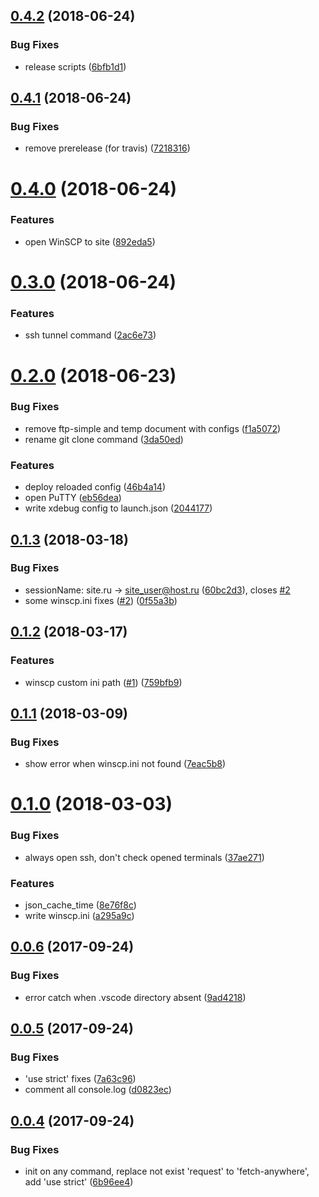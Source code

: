 <a name="0.4.2"></a>
## [0.4.2](https://github.com/viasite/vscode-viasite-ansible-sites/compare/0.4.1...0.4.2) (2018-06-24)


### Bug Fixes

* release scripts ([6bfb1d1](https://github.com/viasite/vscode-viasite-ansible-sites/commit/6bfb1d1))



<a name="0.4.1"></a>
## [0.4.1](https://github.com/viasite/vscode-viasite-ansible-sites/compare/0.4.0...0.4.1) (2018-06-24)


### Bug Fixes

* remove prerelease (for travis) ([7218316](https://github.com/viasite/vscode-viasite-ansible-sites/commit/7218316))



<a name="0.4.0"></a>
# [0.4.0](https://github.com/viasite/vscode-viasite-ansible-sites/compare/0.3.0...0.4.0) (2018-06-24)


### Features

* open WinSCP to site ([892eda5](https://github.com/viasite/vscode-viasite-ansible-sites/commit/892eda5))



<a name="0.3.0"></a>
# [0.3.0](https://github.com/viasite/vscode-viasite-ansible-sites/compare/0.2.0...0.3.0) (2018-06-24)


### Features

* ssh tunnel command ([2ac6e73](https://github.com/viasite/vscode-viasite-ansible-sites/commit/2ac6e73))



<a name="0.2.0"></a>
# [0.2.0](https://github.com/viasite/vscode-viasite-ansible-sites/compare/0.1.3...0.2.0) (2018-06-23)


### Bug Fixes

* remove ftp-simple and temp document with configs ([f1a5072](https://github.com/viasite/vscode-viasite-ansible-sites/commit/f1a5072))
* rename git clone command ([3da50ed](https://github.com/viasite/vscode-viasite-ansible-sites/commit/3da50ed))


### Features

* deploy reloaded config ([46b4a14](https://github.com/viasite/vscode-viasite-ansible-sites/commit/46b4a14))
* open PuTTY ([eb56dea](https://github.com/viasite/vscode-viasite-ansible-sites/commit/eb56dea))
* write xdebug config to launch.json ([2044177](https://github.com/viasite/vscode-viasite-ansible-sites/commit/2044177))



<a name="0.1.3"></a>
## [0.1.3](https://github.com/viasite/vscode-viasite-ansible-sites/compare/0.1.2...0.1.3) (2018-03-18)


### Bug Fixes

* sessionName: site.ru -> site_user@host.ru ([60bc2d3](https://github.com/viasite/vscode-viasite-ansible-sites/commit/60bc2d3)), closes [#2](https://github.com/viasite/vscode-viasite-ansible-sites/issues/2)
* some winscp.ini fixes ([#2](https://github.com/viasite/vscode-viasite-ansible-sites/issues/2)) ([0f55a3b](https://github.com/viasite/vscode-viasite-ansible-sites/commit/0f55a3b))



<a name="0.1.2"></a>
## [0.1.2](https://github.com/viasite/vscode-viasite-ansible-sites/compare/0.1.1...0.1.2) (2018-03-17)


### Features

* winscp custom ini path ([#1](https://github.com/viasite/vscode-viasite-ansible-sites/issues/1)) ([759bfb9](https://github.com/viasite/vscode-viasite-ansible-sites/commit/759bfb9))



<a name="0.1.1"></a>
## [0.1.1](https://github.com/viasite/vscode-viasite-ansible-sites/compare/v0.1.0...0.1.1) (2018-03-09)


### Bug Fixes

* show error when winscp.ini not found ([7eac5b8](https://github.com/viasite/vscode-viasite-ansible-sites/commit/7eac5b8))



<a name="0.1.0"></a>
# [0.1.0](https://github.com/viasite/vscode-viasite-ansible-sites/compare/v0.0.6...v0.1.0) (2018-03-03)


### Bug Fixes

* always open ssh, don't check opened terminals ([37ae271](https://github.com/viasite/vscode-viasite-ansible-sites/commit/37ae271))


### Features

* json_cache_time ([8e76f8c](https://github.com/viasite/vscode-viasite-ansible-sites/commit/8e76f8c))
* write winscp.ini ([a295a9c](https://github.com/viasite/vscode-viasite-ansible-sites/commit/a295a9c))



<a name="0.0.6"></a>
## [0.0.6](https://github.com/viasite/vscode-viasite-ansible-sites/compare/v0.0.5...v0.0.6) (2017-09-24)


### Bug Fixes

* error catch when .vscode directory absent ([9ad4218](https://github.com/viasite/vscode-viasite-ansible-sites/commit/9ad4218))



<a name="0.0.5"></a>
## [0.0.5](https://github.com/viasite/vscode-viasite-ansible-sites/compare/v0.0.4...v0.0.5) (2017-09-24)


### Bug Fixes

* 'use strict' fixes ([7a63c96](https://github.com/viasite/vscode-viasite-ansible-sites/commit/7a63c96))
* comment all console.log ([d0823ec](https://github.com/viasite/vscode-viasite-ansible-sites/commit/d0823ec))



<a name="0.0.4"></a>
## [0.0.4](https://github.com/viasite/vscode-viasite-ansible-sites/compare/6b96ee4...v0.0.4) (2017-09-24)


### Bug Fixes

* init on any command, replace not exist 'request' to 'fetch-anywhere', add 'use strict' ([6b96ee4](https://github.com/viasite/vscode-viasite-ansible-sites/commit/6b96ee4))



